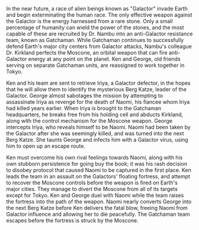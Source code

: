 <!-- Gatchaman (2013) -->

In the near future, a race of alien beings known as "Galactor" invade Earth and begin exterminating the human race. The only effective weapon against the Galactor is the energy harnessed from a rare stone. Only a small percentage of humanity can wield the power of the stones, and the most capable of these are recruited by Dr. Nambu into an anti-Galactor resistance team, known as Gatchaman. While Gatchaman continues to successfully defend Earth's major city centers from Galactor attacks, Nambu's colleague Dr. Kirkland perfects the Moscone, an orbital weapon that can fire anti-Galactor energy at any point on the planet. Ken and George, old friends serving on separate Gatchaman units, are reassigned to work together in Tokyo.

Ken and his team are sent to retrieve Iriya, a Galactor defector, in the hopes that he will allow them to identify the mysterious Berg Katze, leader of the Galactor. George almost sabotages the mission by attempting to assassinate Iriya as revenge for the death of Naomi, his fiancee whom Iriya had killed years earlier. When Iriya is brought to the Gatchaman headquarters, he breaks free from his holding cell and abducts Kirkland, along with the control mechanism for the Moscone weapon. George intercepts Iriya, who reveals himself to be Naomi. Naomi had been taken by the Galactor after she was seemingly killed, and was turned into the next Berg Katze. She taunts George and infects him with a Galactor virus, using him to open up an escape route.

Ken must overcome his own rival feelings towards Naomi, along with his own stubborn persistence for going buy the book; it was his rash decision to disobey protocol that caused Naomi to be captured in the first place. Ken leads the team in an assault on the Galactors' floating fortress, and attempt to recover the Moscone controls before the weapon is fired on Earth's major cities. They manage to divert the Moscone from all of its targets except for Tokyo. Ken and George duel with Naomi while the team raises the fortress into the path of the weapon. Naomi nearly converts George into the next Berg Katze before Ken delivers the fatal blow, freeing Naomi from Galactor influence and allowing her to die peacefully. The Gatchaman team escapes before the fortress is struck by the Moscone.